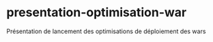 # presentation-optimisation-war
Présentation de lancement des optimisations de déploiement des wars
